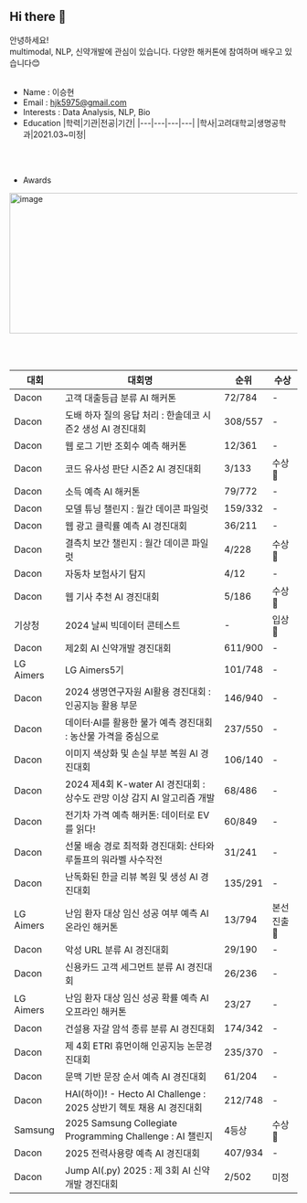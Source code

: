 ## Hi there 👋

안녕하세요!<br>
multimodal, NLP, 신약개발에 관심이 있습니다.
다양한 해커톤에 참여하며 배우고 있습니다😊
<br><br>
- Name : 이승현  
- Email : hjk5975@gmail.com  
- Interests : Data Analysis, NLP, Bio
- Education
  |학력|기관|전공|기간|
  |---|---|---|---|
  |학사|고려대학교|생명공학과|2021.03~미정|

<br><br>
- Awards
<img width="902" height="246" alt="image" src="https://github.com/user-attachments/assets/601bec3c-b0ff-4ade-ae9c-f1a688a3a397" />

<br><br>

  |대회|대회명|순위|수상|
  |---|------|----|---|
  |Dacon|고객 대출등급 분류 AI 해커톤|72/784|-|
  |Dacon|도배 하자 질의 응답 처리 : 한솔데코 시즌2 생성 AI 경진대회|308/557|-|
  |Dacon|웹 로그 기반 조회수 예측 해커톤|12/361|-|
  |Dacon|코드 유사성 판단 시즌2 AI 경진대회|3/133|수상🥇|
  |Dacon|소득 예측 AI 해커톤|79/772|-|
  |Dacon|모델 튜닝 챌린지 : 월간 데이콘 파일럿|159/332|-|
  |Dacon|웹 광고 클릭률 예측 AI 경진대회|36/211|-|
  |Dacon|결측치 보간 챌린지 : 월간 데이콘 파일럿|4/228|수상🥇|
  |Dacon|자동차 보험사기 탐지|4/12|-|
  |Dacon|웹 기사 추천 AI 경진대회|5/186|수상🥇|
  |기상청|2024 날씨 빅데이터 콘테스트|-|입상🥈|
  |Dacon|제2회 AI 신약개발 경진대회|611/900|-|
  |LG Aimers|LG Aimers5기|101/748|-|
  |Dacon|2024 생명연구자원 AI활용 경진대회 : 인공지능 활용 부문|146/940|-|
  |Dacon|데이터·AI를 활용한 물가 예측 경진대회 : 농산물 가격을 중심으로|237/550|-|
  |Dacon|이미지 색상화 및 손실 부분 복원 AI 경진대회|106/140|-|
  |Dacon|2024 제4회 K-water AI 경진대회 : 상수도 관망 이상 감지 AI 알고리즘 개발|68/486|-|
  |Dacon|전기차 가격 예측 해커톤: 데이터로 EV를 읽다!|60/849|-|
  |Dacon|선물 배송 경로 최적화 경진대회: 산타와 루돌프의 워라벨 사수작전|31/241|-|
  |Dacon|난독화된 한글 리뷰 복원 및 생성 AI 경진대회|135/291|-|
  |LG Aimers|난임 환자 대상 임신 성공 여부 예측 AI 온라인 해커톤|13/794|본선진출🥈|
  |Dacon|악성 URL 분류 AI 경진대회|29/190|-|
  |Dacon|신용카드 고객 세그먼트 분류 AI 경진대회|26/236|-|
  |LG Aimers|난임 환자 대상 임신 성공 확률 예측 AI 오프라인 해커톤|23/27|-|
  |Dacon|건설용 자갈 암석 종류 분류 AI 경진대회|174/342|-|
  |Dacon|제 4회 ETRI 휴먼이해 인공지능 논문경진대회|235/370|-|
  |Dacon|문맥 기반 문장 순서 예측 AI 경진대회|61/204|-|
  |Dacon|HAI(하이)! - Hecto AI Challenge : 2025 상반기 헥토 채용 AI 경진대회|212/748|-|
  |Samsung|2025 Samsung Collegiate Programming Challenge : AI 챌린지|4등상|수상🥇|
  |Dacon|2025 전력사용량 예측 AI 경진대회|407/934|-|
  |Dacon|Jump AI(.py) 2025 : 제 3회 AI 신약개발 경진대회|2/502|미정|
  
